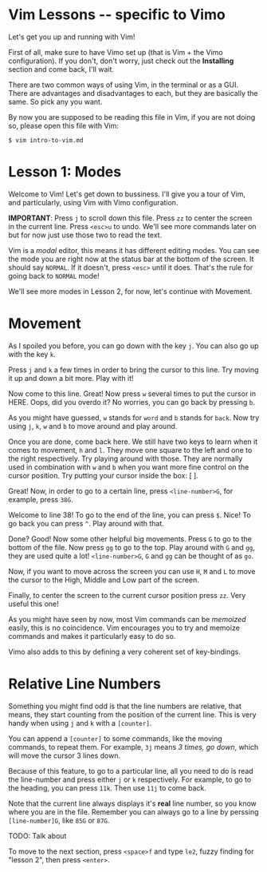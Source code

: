 # Vim Lessons -- specific to Vimo
Let's get you up and running with Vim!

First of all, make sure to have Vimo set up (that is Vim + the Vimo
configuration).  If you don't, don't worry, just check out the __Installing__
section and come back, I'll wait.

There are two common ways of using Vim, in the terminal or as a GUI. There are
advantages and disadvantages to each, but they are basically the same. So pick
any you want.

By now you are supposed to be reading this file in Vim, if you are not doing so,
please open this file with Vim:

    $ vim intro-to-vim.md

# Lesson 1: Modes
Welcome to Vim! Let's get down to bussiness. I'll give you a tour of Vim, and
particularly, using Vim with Vimo configuration.

__IMPORTANT__: Press `j` to scroll down this file. Press `zz` to center the
screen in the current line. Press `<esc>u` to undo. We'll see more commands
later on but for now just use those two to read the text.

Vim is a _modal_ editor, this means it has different editing modes. You can see
the mode you are right now at the status bar at the bottom of the screen. It
should say `NORMAL`. If it doesn't, press `<esc>` until it does. That's the rule
for going back to `NORMAL` mode!

We'll see more modes in Lesson 2, for now, let's continue with Movement.

# Movement
As I spoiled you before, you can go down with the key `j`. You can also go up
with the key `k`.

Press `j` and `k` a few times in order to bring the cursor to this line. Try
moving it up and down a bit more. Play with it!

Now come to this line. Great! Now press `w` several times to put the cursor in
HERE. Oops, did you overdo it? No worries, you can go back by pressing `b`.

As you might have guessed, `w` stands for `word` and `b` stands for `back`. Now
try using `j`, `k`, `w` and `b` to move around and play around.

Once you are done, come back here. We still have two keys to learn when it comes
to movement, `h` and `l`. They move one square to the left and one to the right
respectively. Try playing around with those. They are normally used in
combination with `w` and `b` when you want more fine control on the cursor
position. Try putting your cursor inside the box: [ ].

Great! Now, in order to go to a certain line, press `<line-number>G`, for
example, press `38G`.

Welcome to line 38! To go to the end of the line, you can press `$`. Nice! To go
back you can press `^`. Play around with that.

Done? Good! Now some other helpful big movements. Press `G` to go to the bottom of
the file. Now press `gg` to go to the top. Play around with `G` and `gg`, they
are used quite a lot! `<line-number>G`, `G` and `gg` can be thought of as `go`.

Now, if you want to move across the screen you can use `H`, `M` and `L` to move
the cursor to the High, Middle and Low part of the screen.

Finally, to center the screen to the current cursor position press `zz`. Very
useful this one!

As you might have seen by now, most Vim commands can be _memoized_ easily, this
is no coincidence. Vim encourages you to try and memoize commands and makes it
particularly easy to do so.

Vimo also adds to this by defining a very coherent set of key-bindings.

# Relative Line Numbers
Something you might find odd is that the line numbers are relative, that means,
they start counting from the position of the current line. This is very handy
when using `j` and `k` with a `[counter]`.

You can append a `[counter]` to some commands, like the moving commands, to
repeat them. For example, `3j` means _3 times, go down_, which will move the
cursor 3 lines down.

Because of this feature, to go to a particular line, all you need to do is read
the line-number and press either `j` or `k` respectively. For example, to go to
the heading, you can press `11k`. Then use `11j` to come back.

Note that the current line always displays it's __real__ line number, so you
know where you are in the file. Remember you can always go to a line by perssing
`[line-number]G`, like `85G` or `87G`.

TODO: Talk about <c-a>

To move to the next section,  press `<space>f` and type `le2`, fuzzy finding for
"lesson 2", then press `<enter>`.
